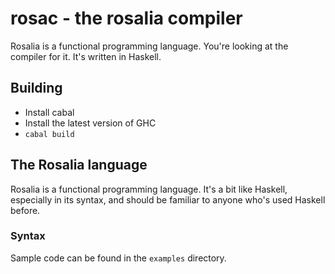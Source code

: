 # rosac - the rosalia compiler

Rosalia is a functional programming language.
You're looking at the compiler for it. It's written in Haskell.

## Building

- Install cabal
- Install the latest version of GHC
- `cabal build`

## The Rosalia language

Rosalia is a functional programming language. It's a bit like Haskell, especially
in its syntax, and should be familiar to anyone who's used Haskell before.

### Syntax

Sample code can be found in the `examples` directory.
